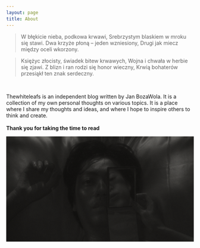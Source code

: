 ```yaml
---
layout: page
title: About
---
```


> W błękicie nieba, podkowa krwawi,
> Srebrzystym blaskiem w mroku się stawi.
> Dwa krzyże płoną – jeden wzniesiony,
> Drugi jak miecz między oceli wkorzony.

> Księżyc złocisty, świadek bitew krwawych,
> Wojna i chwała w herbie się zjawi.
> Z blizn i ran rodzi się honor wieczny,
> Krwią bohaterów przesiąkł ten znak serdeczny.

<br>

Thewhiteleafs is an independent blog written by Jan BozaWola.
It is a collection of my own personal thoughts on various topics.
It is a place where I share my thoughts and ideas, and where I hope to inspire others to think and create.
<br>
<br>
**Thank you for taking the time to read**

![Mishima](/about.png)
